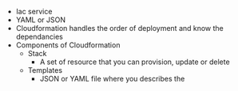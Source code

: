 - Iac service
- YAML or JSON
- Cloudformation handles the order of deployment and know the dependancies
- Components of Cloudformation
	- Stack
		- A set of resource that you can provision, update or delete
	- Templates
		- JSON or YAML file where you describes the